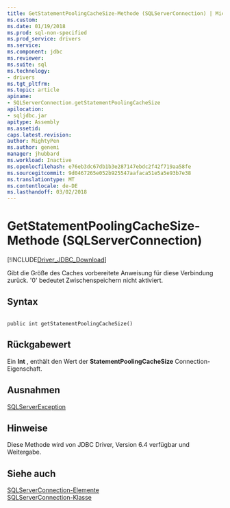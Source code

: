 ```yaml
---
title: GetStatementPoolingCacheSize-Methode (SQLServerConnection) | Microsoft Docs
ms.custom: 
ms.date: 01/19/2018
ms.prod: sql-non-specified
ms.prod_service: drivers
ms.service: 
ms.component: jdbc
ms.reviewer: 
ms.suite: sql
ms.technology:
- drivers
ms.tgt_pltfrm: 
ms.topic: article
apiname:
- SQLServerConnection.getStatementPoolingCacheSize
apilocation:
- sqljdbc.jar
apitype: Assembly
ms.assetid: 
caps.latest.revision: 
author: MightyPen
ms.author: genemi
manager: jhubbard
ms.workload: Inactive
ms.openlocfilehash: e76eb3dc67db1b3e287147ebdc2f42f719aa58fe
ms.sourcegitcommit: 9d0467265e052b925547aafaca51e5a5e93b7e38
ms.translationtype: MT
ms.contentlocale: de-DE
ms.lasthandoff: 03/02/2018
---
```

# <a name="getstatementpoolingcachesize-method-sqlserverconnection"></a>GetStatementPoolingCacheSize-Methode (SQLServerConnection)
[!INCLUDE[Driver_JDBC_Download](../../../includes/driver_jdbc_download.md)]

 Gibt die Größe des Caches vorbereitete Anweisung für diese Verbindung zurück. '0' bedeutet Zwischenspeichern nicht aktiviert.

## <a name="syntax"></a>Syntax  
  
```  
  
public int getStatementPoolingCacheSize()  
```  

## <a name="return-value"></a>Rückgabewert
 Ein **Int** , enthält den Wert der **StatementPoolingCacheSize** Connection-Eigenschaft.

## <a name="exceptions"></a>Ausnahmen  
 [SQLServerException](../../../connect/jdbc/reference/sqlserverexception-class.md)  
 
## <a name="remarks"></a>Hinweise  
 Diese Methode wird von JDBC Driver, Version 6.4 verfügbar und Weitergabe.
 
## <a name="see-also"></a>Siehe auch  
 [SQLServerConnection-Elemente](../../../connect/jdbc/reference/sqlserverconnection-members.md)   
 [SQLServerConnection-Klasse](../../../connect/jdbc/reference/sqlserverconnection-class.md)  
  
  

